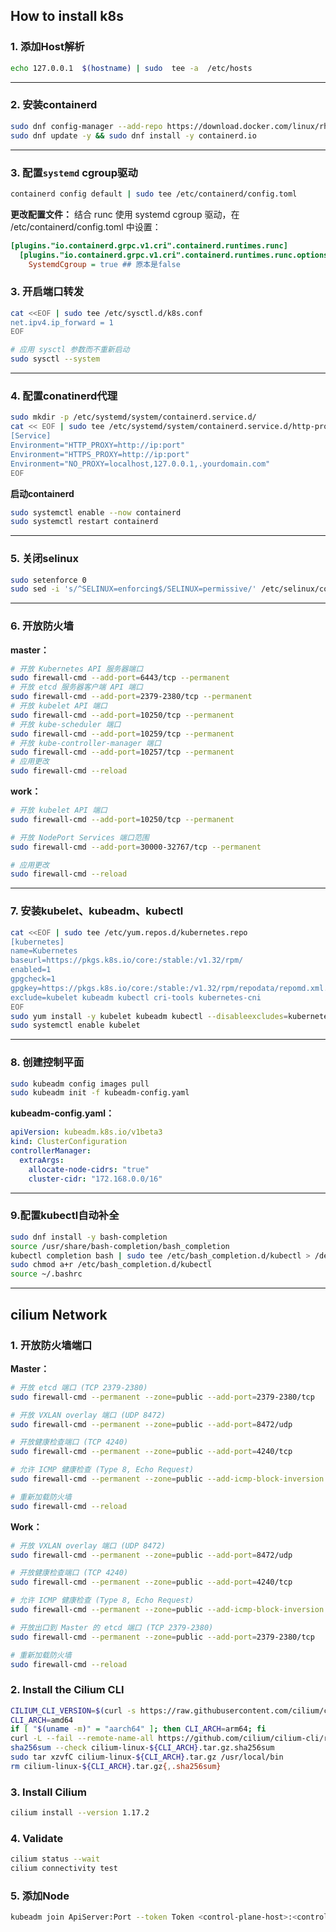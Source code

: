 ## How to install k8s

### 1. 添加Host解析

```bash
echo 127.0.0.1  $(hostname) | sudo  tee -a  /etc/hosts
```

---

### 2. 安装containerd

```bash
sudo dnf config-manager --add-repo https://download.docker.com/linux/rhel/docker-ce.repo
sudo dnf update -y && sudo dnf install -y containerd.io
```

---

### 3. 配置`systemd` cgroup驱动

````bash
containerd config default | sudo tee /etc/containerd/config.toml
````
**更改配置文件：**
结合 runc 使用 systemd cgroup 驱动，在 /etc/containerd/config.toml 中设置：

````ini
[plugins."io.containerd.grpc.v1.cri".containerd.runtimes.runc]
  [plugins."io.containerd.grpc.v1.cri".containerd.runtimes.runc.options]
    SystemdCgroup = true ## 原本是false
````

### 3. 开启端口转发

```bash
cat <<EOF | sudo tee /etc/sysctl.d/k8s.conf
net.ipv4.ip_forward = 1
EOF

# 应用 sysctl 参数而不重新启动
sudo sysctl --system
```

---

### 4. 配置conatinerd代理

```bash
sudo mkdir -p /etc/systemd/system/containerd.service.d/
cat << EOF | sudo tee /etc/systemd/system/containerd.service.d/http-proxy.conf
[Service]
Environment="HTTP_PROXY=http://ip:port"
Environment="HTTPS_PROXY=http://ip:port"
Environment="NO_PROXY=localhost,127.0.0.1,.yourdomain.com"
EOF
```

**启动containerd**

```bash
sudo systemctl enable --now containerd
sudo systemctl restart containerd
```

---

### 5. 关闭selinux

```bash
sudo setenforce 0
sudo sed -i 's/^SELINUX=enforcing$/SELINUX=permissive/' /etc/selinux/config
```

---

### 6. 开放防火墙

**master：**

```bash
# 开放 Kubernetes API 服务器端口
sudo firewall-cmd --add-port=6443/tcp --permanent
# 开放 etcd 服务器客户端 API 端口
sudo firewall-cmd --add-port=2379-2380/tcp --permanent
# 开放 kubelet API 端口
sudo firewall-cmd --add-port=10250/tcp --permanent
# 开放 kube-scheduler 端口
sudo firewall-cmd --add-port=10259/tcp --permanent
# 开放 kube-controller-manager 端口
sudo firewall-cmd --add-port=10257/tcp --permanent
# 应用更改
sudo firewall-cmd --reload
```

**work：**

```bash
# 开放 kubelet API 端口
sudo firewall-cmd --add-port=10250/tcp --permanent

# 开放 NodePort Services 端口范围
sudo firewall-cmd --add-port=30000-32767/tcp --permanent

# 应用更改
sudo firewall-cmd --reload
```

---

### 7. 安装kubelet、kubeadm、kubectl

```bash
cat <<EOF | sudo tee /etc/yum.repos.d/kubernetes.repo
[kubernetes]
name=Kubernetes
baseurl=https://pkgs.k8s.io/core:/stable:/v1.32/rpm/
enabled=1
gpgcheck=1
gpgkey=https://pkgs.k8s.io/core:/stable:/v1.32/rpm/repodata/repomd.xml.key
exclude=kubelet kubeadm kubectl cri-tools kubernetes-cni
EOF
sudo yum install -y kubelet kubeadm kubectl --disableexcludes=kubernetes
sudo systemctl enable kubelet
```

---

### 8. 创建控制平面

```bash
sudo kubeadm config images pull
sudo kubeadm init -f kubeadm-config.yaml
```

**kubeadm-config.yaml：**

```yaml
apiVersion: kubeadm.k8s.io/v1beta3
kind: ClusterConfiguration
controllerManager:
  extraArgs:
    allocate-node-cidrs: "true"
    cluster-cidr: "172.168.0.0/16"
```

---

### 9.配置kubectl自动补全

```bash
sudo dnf install -y bash-completion
source /usr/share/bash-completion/bash_completion
kubectl completion bash | sudo tee /etc/bash_completion.d/kubectl > /dev/null
sudo chmod a+r /etc/bash_completion.d/kubectl
source ~/.bashrc
```

---

## cilium Network

### 1. 开放防火墙端口

**Master：**

```bash
# 开放 etcd 端口 (TCP 2379-2380)
sudo firewall-cmd --permanent --zone=public --add-port=2379-2380/tcp

# 开放 VXLAN overlay 端口 (UDP 8472)
sudo firewall-cmd --permanent --zone=public --add-port=8472/udp

# 开放健康检查端口 (TCP 4240)
sudo firewall-cmd --permanent --zone=public --add-port=4240/tcp

# 允许 ICMP 健康检查 (Type 8, Echo Request)
sudo firewall-cmd --permanent --zone=public --add-icmp-block-inversion

# 重新加载防火墙
sudo firewall-cmd --reload
```

**Work：**

```bash
# 开放 VXLAN overlay 端口 (UDP 8472)
sudo firewall-cmd --permanent --zone=public --add-port=8472/udp

# 开放健康检查端口 (TCP 4240)
sudo firewall-cmd --permanent --zone=public --add-port=4240/tcp

# 允许 ICMP 健康检查 (Type 8, Echo Request)
sudo firewall-cmd --permanent --zone=public --add-icmp-block-inversion

# 开放出口到 Master 的 etcd 端口 (TCP 2379-2380)
sudo firewall-cmd --permanent --zone=public --add-port=2379-2380/tcp

# 重新加载防火墙
sudo firewall-cmd --reload
```

### 2. Install the Cilium CLI

```bash
CILIUM_CLI_VERSION=$(curl -s https://raw.githubusercontent.com/cilium/cilium-cli/main/stable.txt)
CLI_ARCH=amd64
if [ "$(uname -m)" = "aarch64" ]; then CLI_ARCH=arm64; fi
curl -L --fail --remote-name-all https://github.com/cilium/cilium-cli/releases/download/${CILIUM_CLI_VERSION}/cilium-linux-${CLI_ARCH}.tar.gz{,.sha256sum}
sha256sum --check cilium-linux-${CLI_ARCH}.tar.gz.sha256sum
sudo tar xzvfC cilium-linux-${CLI_ARCH}.tar.gz /usr/local/bin
rm cilium-linux-${CLI_ARCH}.tar.gz{,.sha256sum}
```

### 3. Install Cilium

```bash
cilium install --version 1.17.2
```

### 4. Validate

```bash
cilium status --wait
cilium connectivity test
```

### 5. 添加Node

```bash
kubeadm join ApiServer:Port --token Token <control-plane-host>:<control-plane-port>   --discovery-token-ca-cert-hash sha256:Hash
```

